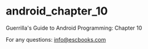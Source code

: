 # android_chapter_10
Guerrilla's Guide to Android Programming: Chapter 10

For any questions: info@escbooks.com
